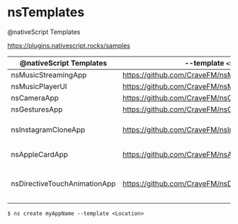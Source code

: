 # nsTemplates

@nativeScript Templates

https://plugins.nativescript.rocks/samples


| @nativeScript Templates | --template `<Location>`                        | Version   | Particularity |
|-------------------------|------------------------------------------------|-----------|---------------|
| nsMusicStreamingApp     | https://github.com/CraveFM/nsMusicStreamingApp | {N} 7.0 | |
| nsMusicPlayerUI         | https://github.com/CraveFM/nsMusicPlayerUI     | {N} 7.0 | |
| nsCameraApp             | https://github.com/CraveFM/nsCameraApp         | {N} 7.0 | |
| nsGesturesApp           | https://github.com/CraveFM/nsGesturesApp       | {N} 7.1 | |
| nsInstagramCloneApp     | https://github.com/CraveFM/nsInstagramCloneApp | {N} 7.0 | Uses local [{N} file-system](https://docs.nativescript.org/ns-framework-modules/file-system) |
| nsAppleCardApp          | https://github.com/CraveFM/nsAppleCardApp      | {N} 7.1 | [Animation](https://docs.nativescript.org/ui/animation-code) and [sass](https://docs.nativescript.org/ui/theme#sass-usage) |
| nsDirectiveTouchAnimationApp | https://github.com/CraveFM/nsDirectiveTouchAnimationApp | {N} 7.1 | Structural, Attribute [Directives](https://docs.nativescript.org/angular/ui/ng-components/ng-directives) and [Pipes](https://docs.nativescript.org/core-concepts/angular-data-binding#data-converters)| 


```
$ ns create myAppName --template <Location>
```



